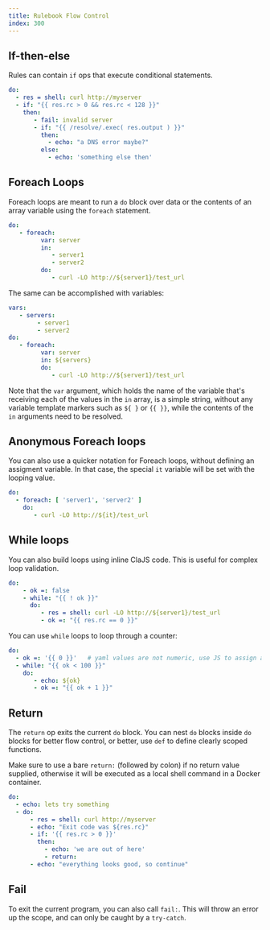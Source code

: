 ```yaml
---
title: Rulebook Flow Control
index: 300
---
```


## If-then-else

Rules can contain `if` ops that execute conditional statements.

```yaml
do:
  - res = shell: curl http://myserver
  - if: "{{ res.rc > 0 && res.rc < 128 }}"
    then:
       - fail: invalid server
       - if: "{{ /resolve/.exec( res.output ) }}"
         then:
           - echo: "a DNS error maybe?"
         else:
           - echo: 'something else then'
```


## Foreach Loops

Foreach loops are meant to run a `do` block over data or the contents of an
array variable using the `foreach` statement.

```yaml
do:
   - foreach:
         var: server
         in:
            - server1
            - server2
         do:
            - curl -LO http://${server1}/test_url
```

The same can be accomplished with variables:


```yaml
vars:
   - servers:
        - server1
        - server2
do:
   - foreach:
         var: server
         in: ${servers}
         do:
            - curl -LO http://${server1}/test_url
```

Note that the `var` argument, which holds the name of the variable that's
receiving each of the values in the `in` array, is a simple string, without any
variable template markers such as `${ }` or `{{ }}`, while the contents of the
`in` arguments need to be resolved.

## Anonymous Foreach loops

You can also use a quicker notation for Foreach loops, without defining an
assigment variable. In that case, the special `it` variable will be set with
the looping value.

```yaml
do:
  - foreach: [ 'server1', 'server2' ]
    do:
       - curl -LO http://${it}/test_url
```

## While loops

You can also build loops using inline ClaJS code.
This is useful for complex loop validation.

```yaml
do:
    - ok =: false
    - while: "{{ ! ok }}"
      do:
         - res = shell: curl -LO http://${server1}/test_url
         - ok =: "{{ res.rc == 0 }}"
```

You can use `while` loops to loop through a counter:

```yaml
do:
  - ok =: '{{ 0 }}'   # yaml values are not numeric, use JS to assign as Int
  - while: "{{ ok < 100 }}"
    do:
       - echo: ${ok}
       - ok =: "{{ ok + 1 }}"
```

## Return

The `return` op exits the current `do` block. You can nest `do` blocks inside `do`
blocks for better flow control, or better, use `def` to define clearly scoped
functions.

Make sure to use a bare `return:` (followed by colon) if no return value supplied,
otherwise it will be executed as a local shell command in a Docker container.

```yaml
do:
  - echo: lets try something
  - do:
      - res = shell: curl http://myserver
      - echo: "Exit code was ${res.rc}"
      - if: '{{ res.rc > 0 }}'
        then:
          - echo: 'we are out of here'
          - return:
      - echo: "everything looks good, so continue"
```


## Fail

To exit the current program, you can also call `fail:`.
This will throw an error up the scope, and can only be caught by a
`try-catch`.
